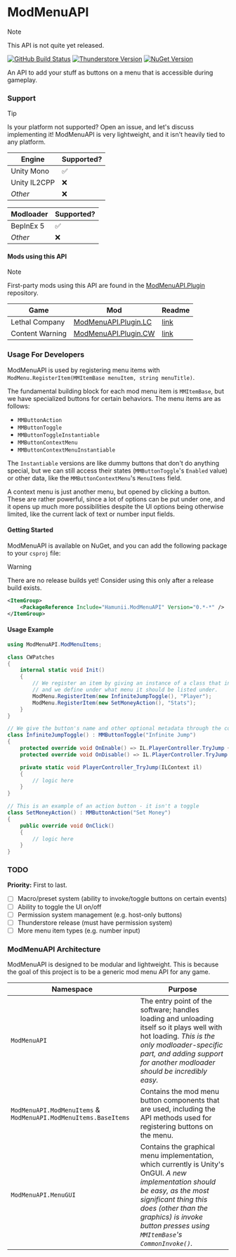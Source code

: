 # ModMenuAPI

> [!NOTE]  
> This API is not quite yet released.

[![GitHub Build Status](https://img.shields.io/github/actions/workflow/status/Hamunii/ModMenuAPI/build.yml?style=for-the-badge&logo=github)](https://github.com/Hamunii/ModMenuAPI/blob/main/.github/workflows/build.yml)
[![Thunderstore Version](https://img.shields.io/thunderstore/v/Hamunii/ModMenuAPI?style=for-the-badge&logo=thunderstore&logoColor=white)](https://thunderstore.io/c/lethal-company/p/Hamunii/ModMenuAPI/)
[![NuGet Version](https://img.shields.io/nuget/v/Hamunii.ModMenuAPI?style=for-the-badge&logo=nuget)](https://www.nuget.org/packages/Hamunii.ModMenuAPI)

An API to add your stuff as buttons on a menu that is accessible during gameplay.

### Support

> [!TIP]  
> Is your platform not supported? Open an issue, and let's discuss implementing it!
> ModMenuAPI is very lightweight, and it isn't heavily tied to any platform.

| Engine       | Supported? |
|--------------|----|
| Unity Mono   | ✅ |
| Unity IL2CPP | ❌ |
| *Other*      | ❌ |

| Modloader    | Supported? |
|--------------|----|
| BepInEx 5    | ✅ |
| *Other*      | ❌ |

#### Mods using this API

> [!NOTE]  
> First-party mods using this API are found in the [ModMenuAPI.Plugin](https://github.com/Hamunii/ModMenuAPI.Plugin) repository.

| Game | Mod | Readme |
|------|-----|--------|
| Lethal Company | [ModMenuAPI.Plugin.LC](https://github.com/Hamunii/ModMenuAPI.Plugin/releases) | [link](https://github.com/Hamunii/ModMenuAPI.Plugin/tree/main/ModMenuAPI.Plugin/LethalCompany/Thunderstore/LC_README.md) |
| Content Warning | [ModMenuAPI.Plugin.CW](https://github.com/Hamunii/ModMenuAPI.Plugin/releases) | [link](https://github.com/Hamunii/ModMenuAPI.Plugin/tree/main/ModMenuAPI.Plugin/ContentWarning/Thunderstore/CW_README.md) |

### Usage For Developers

ModMenuAPI is used by registering menu items with `ModMenu.RegisterItem(MMItemBase menuItem, string menuTitle)`.

The fundamental building block for each mod menu item is `MMItemBase`, but we have specialized buttons for certain behaviors. The menu items are as follows:
- `MMButtonAction`
- `MMButtonToggle`
- `MMButtonToggleInstantiable`
- `MMButtonContextMenu`
- `MMButtonContextMenuInstantiable`

The `Instantiable` versions are like dummy buttons that don't do anything special, but we can still access their states (`MMButtonToggle`'s `Enabled` value) or other data, like the `MMButtonContextMenu`'s `MenuItems` field.

A context menu is just another menu, but opened by clicking a button. These are rather powerful, since a lot of options can be put under one, and it opens up much more possibilities despite the UI options being otherwise limited, like the current lack of text or number input fields.

#### Getting Started

ModMenuAPI is available on NuGet, and you can add the following package to your `csproj` file:

> [!WARNING]  
> There are no release builds yet! Consider using this only after a release build exists.
```xml
<ItemGroup>
    <PackageReference Include="Hamunii.ModMenuAPI" Version="0.*-*" />
</ItemGroup>
```

#### Usage Example

```cs
using ModMenuAPI.ModMenuItems;

class CWPatches
{
    internal static void Init()
    {
        // We register an item by giving an instance of a class that inherits MMItemBase
        // and we define under what menu it should be listed under.
        ModMenu.RegisterItem(new InfiniteJumpToggle(), "Player");
        ModMenu.RegisterItem(new SetMoneyAction(), "Stats");
    }
}

// We give the button's name and other optional metadata through the constructor
class InfiniteJumpToggle() : MMButtonToggle("Infinite Jump")
{
    protected override void OnEnable() => IL.PlayerController.TryJump += PlayerController_TryJump;
    protected override void OnDisable() => IL.PlayerController.TryJump -= PlayerController_TryJump;

    private static void PlayerController_TryJump(ILContext il)
    {
        // logic here
    }
}

// This is an example of an action button - it isn't a toggle
class SetMoneyAction() : MMButtonAction("Set Money")
{
    public override void OnClick()
    {
        // logic here
    }
}
```

### TODO

**Priority:** First to last.
- [ ] Macro/preset system (ability to invoke/toggle buttons on certain events)
- [ ] Ability to toggle the UI on/off
- [ ] Permission system management (e.g. host-only buttons)
- [ ] Thunderstore release (must have permission system)
- [ ] More menu item types (e.g. number input)

### ModMenuAPI Architecture

ModMenuAPI is designed to be modular and lightweight. This is because the goal of this project is to be a generic mod menu API for any game.

| Namespace | Purpose |
|-|-|
| `ModMenuAPI` | The entry point of the software; handles loading and unloading itself so it plays well with hot loading. *This is the only modloader-specific part, and adding support for another modloader should be incredibly easy.* |
| `ModMenuAPI.ModMenuItems` & `ModMenuAPI.ModMenuItems.BaseItems` | Contains the mod menu button components that are used, including the API methods used for registering buttons on the menu. |
| `ModMenuAPI.MenuGUI` | Contains the graphical menu implementation, which currently is Unity's OnGUI. *A new implementation should be easy, as the most significant thing this does (other than the graphics) is invoke button presses using `MMItemBase`'s `CommonInvoke()`.* |